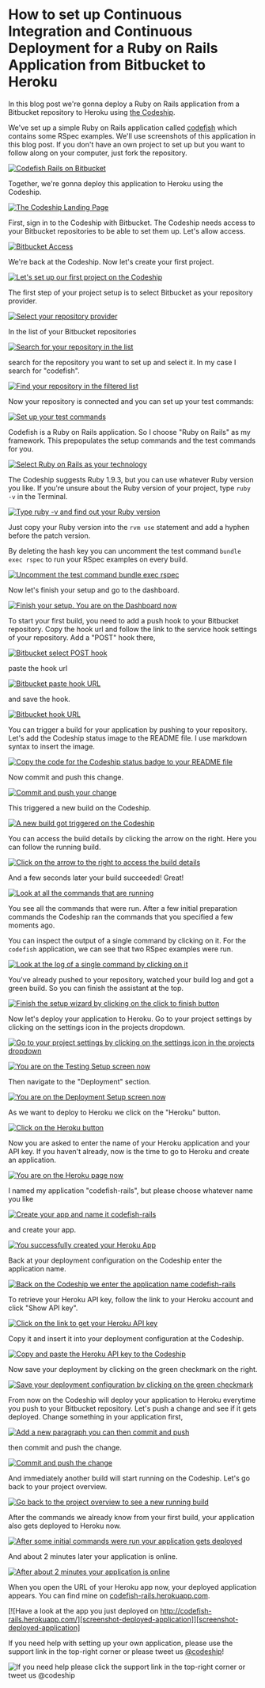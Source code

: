 How to set up Continuous Integration and Continuous Deployment for a Ruby on Rails Application from Bitbucket to Heroku
======================

In this blog post we're gonna deploy a Ruby on Rails application from a Bitbucket repository to Heroku using [the Codeship][codeship].

We've set up a simple Ruby on Rails application called [codefish][codefish-rails] which contains some RSpec examples. We'll use screenshots of this application in this blog post. If you don't have an own project to set up but you want to follow along on your computer, just fork the repository.

[![Codefish Rails on Bitbucket][screenshot-codefish-rails]][screenshot-codefish-rails]

Together, we're gonna deploy this application to Heroku using the Codeship.

[![The Codeship Landing Page][screenshot-codefish-landingpage]][screenshot-codefish-landingpage]

First, sign in to the Codeship with Bitbucket. The Codeship needs access to your Bitbucket repositories to be able to set them up. Let's allow access.

[![Bitbucket Access][screenshot-github-oauth]][screenshot-github-oauth]

We're back at the Codeship. Now let's create your first project.

[![Let's set up our first project on the Codeship][screenshot-codeship-welcome]][screenshot-codeship-welcome]

The first step of your project setup is to select Bitbucket as your repository provider.

[![Select your repository provider][screenshot-repo-provider-selection]][screenshot-repo-provider-selection]

In the list of your Bitbucket repositories

[![Search for your repository in the list][screenshot-repo-selection]][screenshot-repo-selection]

search for the repository you want to set up and select it. In my case I search for "codefish".

[![Find your repository in the filtered list][screenshot-repo-selection-filtered]][screenshot-repo-selection-filtered]

Now your repository is connected and you can set up your test commands:

[![Set up your test commands][screenshot-codeship-technology]][screenshot-codeship-technology]

Codefish is a Ruby on Rails application. So I choose "Ruby on Rails" as my framework. This prepopulates the setup commands and the test commands for you.

[![Select Ruby on Rails as your technology][screenshot-codeship-technology-rails]][screenshot-codeship-technology-rails]

The Codeship suggests Ruby 1.9.3, but you can use whatever Ruby version you like. If you're unsure about the Ruby version of your project, type `ruby -v` in the Terminal.

[![Type ruby -v and find out your Ruby version][screenshot-ruby-version]][screenshot-ruby-version]

Just copy your Ruby version into the `rvm use` statement and add a hyphen before the patch version.

By deleting the hash key you can uncomment the test command `bundle exec rspec` to run your RSpec examples on every build.

[![Uncomment the test command `bundle exec rspec`][screenshot-test-commands]][screenshot-test-commands]

Now let's finish your setup and go to the dashboard.

[![Finish your setup. You are on the Dashboard now][screenshot-codeship-dasboard]][screenshot-codeship-dasboard]

To start your first build, you need to add a push hook to your Bitbucket repository. Copy the hook url and follow the link to the service hook settings of your repository. Add a "POST" hook there,

[![Bitbucket select POST hook][screenshot-select-post-hook]][screenshot-select-post-hook]

paste the hook url

[![Bitbucket paste hook URL][screenshot-paste-hook-url]][screenshot-paste-hook-url]

and save the hook.

[![Bitbucket hook URL][screenshot-hook-added]][screenshot-hook-added]

You can trigger a build for your application by pushing to your repository. Let's add the Codeship status image to the README file. I use markdown syntax to insert the image.

[![Copy the code for the Codeship status badge to your README file][screenshot-codeship-image]][screenshot-codeship-image]

Now commit and push this change.

[![Commit and push your change][screenshot-codeship-push]][screenshot-codeship-push]

This triggered a new build on the Codeship.

[![A new build got triggered on the Codeship][screenshot-first-build-running]][screenshot-first-build-running]

You can access the build details by clicking the arrow on the right. Here you can follow the running build.

[![Click on the arrow to the right to access the build details][screenshot-first-build-running-details]][screenshot-first-build-running-details]

And a few seconds later your build succeeded! Great!

[![Look at all the commands that are running][screenshot-first-build-finished]][screenshot-first-build-finished]

You see all the commands that were run. After a few initial preparation commands the Codeship ran the commands that you specified a few moments ago.

You can inspect the output of a single command by clicking on it. For the `codefish` application, we can see that two RSpec examples were run.

[![Look at the log of a single command by clicking on it][screenshot-build-log]][screenshot-build-log]

You've already pushed to your repository, watched your build log and got a green build. So you can finish the assistant at the top.

[![Finish the setup wizard by clicking on the click to finish button][screenshot-build-without-road-to-success]][screenshot-build-without-road-to-success]

Now let's deploy your application to Heroku. Go to your project settings by clicking on the settings icon in the projects dropdown.

[![Go to your project settings by clicking on the settings icon in the projects dropdown][screenshot-go-to-project-settings]][screenshot-go-to-project-settings]

[![You are on the Testing Setup screen now][screenshot-project-settings]][screenshot-project-settings]

Then navigate to the "Deployment" section.

[![You are on the Deployment Setup screen now][screenshot-deployment-settings]][screenshot-deployment-settings]

As we want to deploy to Heroku we click on the "Heroku" button.

[![Click on the Heroku button][screenshot-new-heroku-deployment]][screenshot-new-heroku-deployment]

Now you are asked to enter the name of your Heroku application and your API key. If you haven't already, now is the time to go to Heroku and create an application.

[![You are on the Heroku page now][screenshot-heroku-apps]][screenshot-heroku-apps]

I named my application "codefish-rails", but please choose whatever name you like

[![Create your app and name it codefish-rails][screenshot-create-heroku-app]][screenshot-create-heroku-app]

and create your app.

[![You successfully created your Heroku App][screenshot-heroku-app-created]][screenshot-heroku-app-created]

Back at your deployment configuration on the Codeship enter the application name.

[![Back on the Codeship we enter the application name codefish-rails][screenshot-heroku-deployment-name]][screenshot-heroku-deployment-name]

To retrieve your Heroku API key, follow the link to your Heroku account and click "Show API key".

[![Click on the link to get your Heroku API key][screenshot-show-api-key]][screenshot-show-api-key]

Copy it and insert it into your deployment configuration at the Codeship.

[![Copy and paste the Heroku API key to the Codeship][screenshot-complete-heroku-deployment]][screenshot-complete-heroku-deployment]

Now save your deployment by clicking on the green checkmark on the right.

[![Save your deployment configuration by clicking on the green checkmark][screenshot-saved-heroku-deployment]][screenshot-saved-heroku-deployment]

From now on the Codeship will deploy your application to Heroku everytime you push to your Bitbucket repository. Let's push a change and see if it gets deployed. Change something in your application first,

[![Add a new paragraph you can then commit and push][screenshot-added-paragraph]][screenshot-added-paragraph]

then commit and push the change.

[![Commit and push the change][screenshot-commit-and-push-paragraph]][screenshot-commit-and-push-paragraph]

And immediately another build will start running on the Codeship. Let's go back to your project overview.

[![Go back to the project overview to see a new running build][screenshot-deploy-build-started]][screenshot-deploy-build-started]

After the commands we already know from your first build, your application also gets deployed to Heroku now.

[![After some initial commands were run your application gets deployed][screenshot-build-deployment]][screenshot-build-deployment]

And about 2 minutes later your application is online.

[![After about 2 minutes your application is online][screenshot-build-deployment-complete]][screenshot-build-deployment-complete]

When you open the URL of your Heroku app now, your deployed application appears. You can find mine on [codefish-rails.herokuapp.com][codefish-rails-live].

[![Have a look at the app you just deployed on http://codefish-rails.herokuapp.com/][screenshot-deployed-application]][screenshot-deployed-application]

If you need help with setting up your own application, please use the support link in the top-right corner or please tweet us [@codeship][codeship-twitter]!

![If you need help please click the support link in the top-right corner or tweet us @codeship][screenshot-build-deployment-complete]

 [codeship]: https://www.codeship.io/
 [codeship-twitter]: http://www.twitter.com/codeship
 [codefish-rails]: https://github.com/codeship-tutorials/codefish-rails
 [codefish-rails-live]: http://codefish-rails.herokuapp.com
 [screenshot-codefish-rails]: ../../../screenshots/bitbucket/rails/codefish-rails.png
 [screenshot-codefish-landingpage]: ../../../screenshots/codeship-landingpage.png
 [screenshot-github-oauth]: ../../../screenshots/bitbucket/oauth.png
 [screenshot-codeship-welcome]: ../../../screenshots/codeship-welcome.png
 [screenshot-repo-provider-selection]: ../../../screenshots/bitbucket/repo-provider-selection.png
 [screenshot-repo-selection]: ../../../screenshots/repo-selection.png
 [screenshot-repo-selection-filtered]: ../../../screenshots/rails/repo-selection-filtered.png
 [screenshot-codeship-technology]: ../../../screenshots/codeship-technology.png
 [screenshot-codeship-technology-rails]: ../../../screenshots/rails/codeship-technology.png
 [screenshot-ruby-version]: ../../../screenshots/rails/ruby-version.png
 [screenshot-test-commands]: ../../../screenshots/rails/test-commands.png
 [screenshot-codeship-dasboard]: ../../../screenshots/bitbucket/rails/codeship-dashboard.png
 [screenshot-codeship-image]: ../../../screenshots/rails/codeship-image.png
 [screenshot-codeship-push]: ../../../screenshots/bitbucket/rails/push.png
 [screenshot-first-build-running]: ../../../screenshots/rails/first-build-running.png
 [screenshot-first-build-running-details]: ../../../screenshots/bitbucket/rails/first-build-running-details.png
 [screenshot-first-build-finished]: ../../../screenshots/bitbucket/rails/first-build-finished.png
 [screenshot-build-log]: ../../../screenshots/bitbucket/rails/build-log.png
 [screenshot-build-without-road-to-success]: ../../../screenshots/bitbucket/rails/build-without-road-to-success.png
 [screenshot-go-to-project-settings]: ../../../screenshots/bitbucket/rails/go-to-project-settings.png
 [screenshot-project-settings]: ../../../screenshots/rails/project-settings.png
 [screenshot-deployment-settings]: ../../../screenshots/rails/deployment-settings.png
 [screenshot-new-heroku-deployment]: ../../../screenshots/rails/heroku/new-deployment.png
 [screenshot-heroku-apps]: ../../../screenshots/heroku/heroku-apps.png
 [screenshot-create-heroku-app]: ../../../screenshots/heroku/create-heroku-app.png
 [screenshot-heroku-app-created]: ../../../screenshots/heroku/heroku-app-created.png
 [screenshot-heroku-deployment-name]: ../../../screenshots/rails/heroku/heroku-deployment-name.png
 [screenshot-show-api-key]: ../../../screenshots/heroku/show-api-key.png
 [screenshot-complete-heroku-deployment]: ../../../screenshots/rails/heroku/complete-deployment.png
 [screenshot-saved-heroku-deployment]: ../../../screenshots/rails/heroku/saved-deployment.png
 [screenshot-added-paragraph]: ../../../screenshots/rails/added-paragraph.png
 [screenshot-commit-and-push-paragraph]: ../../../screenshots/bitbucket/push/commit-and-push-paragraph.png
 [screenshot-deploy-build-started]: ../../../screenshots/rails/deploy-build-started.png
 [screenshot-build-deployment]: ../../../screenshots/rails/heroku/build-deployment.png
 [screenshot-build-deployment-complete]: ../../../screenshots/rails/heroku/build-deployment-complete.png
 [screenshot-deployed-application]: ../../../screenshots/rails/heroku/deployed-application.png
 [screenshot-select-post-hook]: ../../../screenshots/bitbucket/rails/select-post-hook.png
 [screenshot-paste-hook-url]: ../../../screenshots/bitbucket/rails/paste-hook-url.png
 [screenshot-hook-added]: ../../../screenshots/bitbucket/rails/hook-added.png
